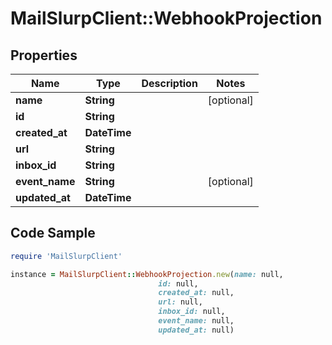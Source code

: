 # MailSlurpClient::WebhookProjection

## Properties

Name | Type | Description | Notes
------------ | ------------- | ------------- | -------------
**name** | **String** |  | [optional] 
**id** | **String** |  | 
**created_at** | **DateTime** |  | 
**url** | **String** |  | 
**inbox_id** | **String** |  | 
**event_name** | **String** |  | [optional] 
**updated_at** | **DateTime** |  | 

## Code Sample

```ruby
require 'MailSlurpClient'

instance = MailSlurpClient::WebhookProjection.new(name: null,
                                 id: null,
                                 created_at: null,
                                 url: null,
                                 inbox_id: null,
                                 event_name: null,
                                 updated_at: null)
```


